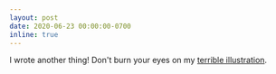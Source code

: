 ```yaml
---
layout: post
date: 2020-06-23 00:00:00-0700
inline: true
---
```


I wrote another thing! Don't burn your eyes on my [terrible illustration](https://kfcampbell.com/blog/2020/go-allocators/).
